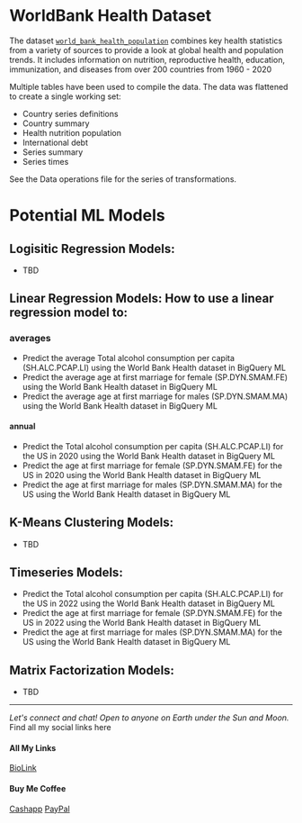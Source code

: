 # WorldBank Health Dataset 

The dataset [`world_bank_health_population`](https://cloud.google.com/bigquery?sq=1057666841514:3bb229234d7f4b379098581f0101e923&_ga=2.81369303.-1379782407.1673021064&project=paulkamau&ws=!1m9!1m3!3m2!1sbigquery-public-data!2sworld_bank_health_population!1m4!4m3!1sbigquery-public-data!2sworld_bank_health_population!3scountry_series_definitions) combines key health statistics from a variety of sources to provide a look at global health and population trends. It includes information on nutrition, reproductive health, education, immunization, and diseases from over 200 countries from 1960 - 2020

Multiple tables have been used to compile the data. The data was flattened to create a single working set: 

- Country series definitions 
- Country summary 
- Health nutrition population
- International debt
- Series summary 
- Series times

See the Data operations file for the series of transformations. 

# Potential ML Models
## Logisitic Regression Models: 
- TBD

## Linear Regression Models: How to use a linear regression model to:
### averages
- Predict the average Total alcohol consumption per capita (SH.ALC.PCAP.LI) using the World Bank Health dataset in BigQuery ML
- Predict the average age at first marriage for female (SP.DYN.SMAM.FE) using the World Bank Health dataset in BigQuery ML
- Predict the average age at first marriage for males (SP.DYN.SMAM.MA) using the World Bank Health dataset in BigQuery ML


#### annual 
- Predict the Total alcohol consumption per capita (SH.ALC.PCAP.LI) for the US in 2020 using the World Bank Health dataset in BigQuery ML
- Predict the age at first marriage for female (SP.DYN.SMAM.FE) for the US in 2020 using the World Bank Health dataset in BigQuery ML
- Predict the age at first marriage for males (SP.DYN.SMAM.MA) for the US using the World Bank Health dataset in BigQuery ML

## K-Means Clustering Models: 
- TBD


## Timeseries Models: 
- Predict the Total alcohol consumption per capita (SH.ALC.PCAP.LI) for the US in 2022 using the World Bank Health dataset in BigQuery ML
- Predict the age at first marriage for female (SP.DYN.SMAM.FE) for the US in 2022 using the World Bank Health dataset in BigQuery ML
- Predict the age at first marriage for males (SP.DYN.SMAM.MA) for the US using the World Bank Health dataset in BigQuery ML


## Matrix Factorization Models: 
- TBD


--------------------------------------------------------------------------------
_Let's connect and chat! Open to anyone on Earth under the Sun and Moon._
Find all my social links here

#### All My Links
[BioLink](https://bio.link/paulkamau)


#### Buy Me Coffee
[Cashapp](https://bio.link/paulkamau)
[PayPal](https://paypal.me/paulkamau)
